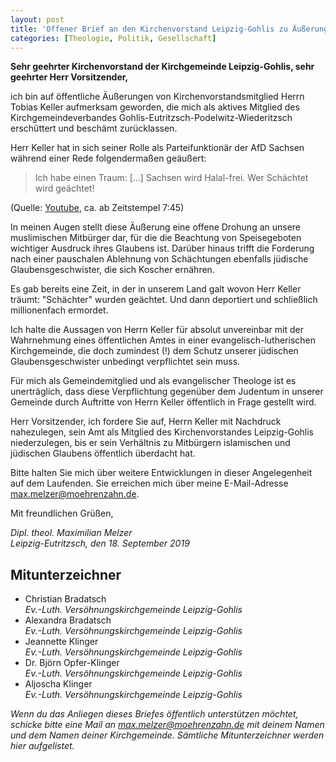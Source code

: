 ```yaml
---
layout: post
title: 'Offener Brief an den Kirchenvorstand Leipzig-Gohlis zu Äußerungen von AfD-Funktionär Tobias Keller'
categories: [Theologie, Politik, Gesellschaft]
---
```


**Sehr geehrter Kirchenvorstand der Kirchgemeinde Leipzig-Gohlis, sehr geehrter Herr Vorsitzender,**

ich bin auf öffentliche Äußerungen von Kirchenvorstandsmitglied Herrn Tobias Keller aufmerksam geworden, die mich als aktives Mitglied des Kirchgemeindeverbandes Gohlis-Eutritzsch-Podelwitz-Wiederitzsch erschüttert und beschämt zurücklassen.

Herr Keller hat in sich seiner Rolle als Parteifunktionär der AfD Sachsen während einer Rede folgendermaßen geäußert:

> Ich habe einen Traum: […] Sachsen wird Halal-frei. Wer Schächtet wird geächtet!

(Quelle: [Youtube](https://www.youtube.com/watch?v=HhJSzf4eUsQ), ca. ab Zeitstempel 7:45)

In meinen Augen stellt diese Äußerung eine offene Drohung an unsere muslimischen Mitbürger dar, für die die Beachtung von Speisegeboten wichtiger Ausdruck ihres Glaubens ist. Darüber hinaus trifft die Forderung nach einer pauschalen Ablehnung von Schächtungen ebenfalls jüdische Glaubensgeschwister, die sich Koscher ernähren.

Es gab bereits eine Zeit, in der in unserem Land galt wovon Herr Keller träumt: "Schächter" wurden geächtet. Und dann deportiert und schließlich millionenfach ermordet.

Ich halte die Aussagen von Herrn Keller für absolut unvereinbar mit der Wahrnehmung eines öffentlichen Amtes in einer evangelisch-lutherischen Kirchgemeinde, die doch zumindest (!) dem Schutz unserer jüdischen Glaubensgeschwister unbedingt verpflichtet sein muss. 

Für mich als Gemeindemitglied und als evangelischer Theologe ist es unerträglich, dass diese Verpflichtung gegenüber dem Judentum in unserer Gemeinde durch Auftritte von Herrn Keller öffentlich in Frage gestellt wird.

Herr Vorsitzender, ich fordere Sie auf, Herrn Keller mit Nachdruck nahezulegen, sein Amt als Mitglied des Kirchenvorstandes Leipzig-Gohlis niederzulegen, bis er sein Verhältnis zu Mitbürgern islamischen und jüdischen Glaubens öffentlich überdacht hat.

Bitte halten Sie mich über weitere Entwicklungen in dieser Angelegenheit auf dem Laufenden. Sie erreichen mich über meine E-Mail-Adresse max.melzer@moehrenzahn.de.

Mit freundlichen Grüßen,

*Dipl. theol. Maximilian Melzer*  
*Leipzig-Eutritzsch, den 18. September 2019*

## Mitunterzeichner

- Christian Bradatsch  
*Ev.-Luth. Versöhnungskirchgemeinde Leipzig-Gohlis*
- Alexandra Bradatsch  
*Ev.-Luth. Versöhnungskirchgemeinde Leipzig-Gohlis*
- Jeannette Klinger  
*Ev.-Luth. Versöhnungskirchgemeinde Leipzig-Gohlis*
- Dr. Björn Opfer-Klinger  
*Ev.-Luth. Versöhnungskirchgemeinde Leipzig-Gohlis*
- Aljoscha Klinger  
*Ev.-Luth. Versöhnungskirchgemeinde Leipzig-Gohlis*
 

*Wenn du das Anliegen dieses Briefes öffentlich unterstützen möchtet, schicke bitte eine Mail an <max.melzer@moehrenzahn.de> mit deinem Namen und dem Namen deiner Kirchgemeinde. Sämtliche Mitunterzeichner werden hier aufgelistet.*